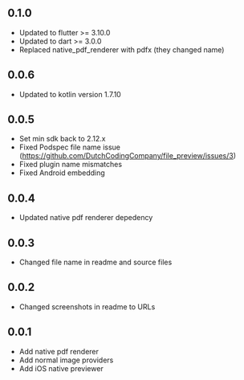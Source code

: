 ## 0.1.0

- Updated to flutter >= 3.10.0
- Updated to dart >= 3.0.0
- Replaced native_pdf_renderer with pdfx (they changed name)

## 0.0.6

- Updated to kotlin version 1.7.10

## 0.0.5

- Set min sdk back to 2.12.x
- Fixed Podspec file name issue (https://github.com/DutchCodingCompany/file_preview/issues/3)
- Fixed plugin name mismatches
- Fixed Android embedding

## 0.0.4

- Updated native pdf renderer depedency

## 0.0.3

- Changed file name in readme and source files

## 0.0.2

- Changed screenshots in readme to URLs

## 0.0.1

- Add native pdf renderer
- Add normal image providers
- Add iOS native previewer
